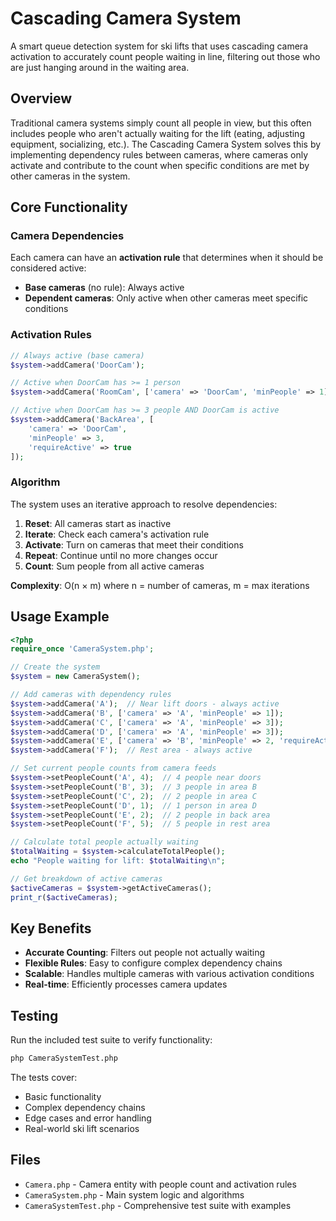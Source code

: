 # Cascading Camera System

A smart queue detection system for ski lifts that uses cascading camera activation to accurately count people waiting in line, filtering out those who are just hanging around in the waiting area.

## Overview

Traditional camera systems simply count all people in view, but this often includes people who aren't actually waiting for the lift (eating, adjusting equipment, socializing, etc.). The Cascading Camera System solves this by implementing dependency rules between cameras, where cameras only activate and contribute to the count when specific conditions are met by other cameras in the system.

## Core Functionality

### Camera Dependencies

Each camera can have an **activation rule** that determines when it should be considered active:

- **Base cameras** (no rule): Always active
- **Dependent cameras**: Only active when other cameras meet specific conditions

### Activation Rules

```php
// Always active (base camera)
$system->addCamera('DoorCam');

// Active when DoorCam has >= 1 person
$system->addCamera('RoomCam', ['camera' => 'DoorCam', 'minPeople' => 1]);

// Active when DoorCam has >= 3 people AND DoorCam is active
$system->addCamera('BackArea', [
    'camera' => 'DoorCam', 
    'minPeople' => 3, 
    'requireActive' => true
]);
```

### Algorithm

The system uses an iterative approach to resolve dependencies:

1. **Reset**: All cameras start as inactive
2. **Iterate**: Check each camera's activation rule
3. **Activate**: Turn on cameras that meet their conditions
4. **Repeat**: Continue until no more changes occur
5. **Count**: Sum people from all active cameras

**Complexity**: O(n × m) where n = number of cameras, m = max iterations

## Usage Example

```php
<?php
require_once 'CameraSystem.php';

// Create the system
$system = new CameraSystem();

// Add cameras with dependency rules
$system->addCamera('A');  // Near lift doors - always active
$system->addCamera('B', ['camera' => 'A', 'minPeople' => 1]);
$system->addCamera('C', ['camera' => 'A', 'minPeople' => 3]);
$system->addCamera('D', ['camera' => 'A', 'minPeople' => 3]);
$system->addCamera('E', ['camera' => 'B', 'minPeople' => 2, 'requireActive' => true]);
$system->addCamera('F');  // Rest area - always active

// Set current people counts from camera feeds
$system->setPeopleCount('A', 4);  // 4 people near doors
$system->setPeopleCount('B', 3);  // 3 people in area B
$system->setPeopleCount('C', 2);  // 2 people in area C
$system->setPeopleCount('D', 1);  // 1 person in area D
$system->setPeopleCount('E', 2);  // 2 people in back area
$system->setPeopleCount('F', 5);  // 5 people in rest area

// Calculate total people actually waiting
$totalWaiting = $system->calculateTotalPeople();
echo "People waiting for lift: $totalWaiting\n";

// Get breakdown of active cameras
$activeCameras = $system->getActiveCameras();
print_r($activeCameras);
```

## Key Benefits

- **Accurate Counting**: Filters out people not actually waiting
- **Flexible Rules**: Easy to configure complex dependency chains
- **Scalable**: Handles multiple cameras with various activation conditions
- **Real-time**: Efficiently processes camera updates

## Testing

Run the included test suite to verify functionality:

```bash
php CameraSystemTest.php
```

The tests cover:
- Basic functionality
- Complex dependency chains
- Edge cases and error handling
- Real-world ski lift scenarios

## Files

- `Camera.php` - Camera entity with people count and activation rules
- `CameraSystem.php` - Main system logic and algorithms
- `CameraSystemTest.php` - Comprehensive test suite with examples
